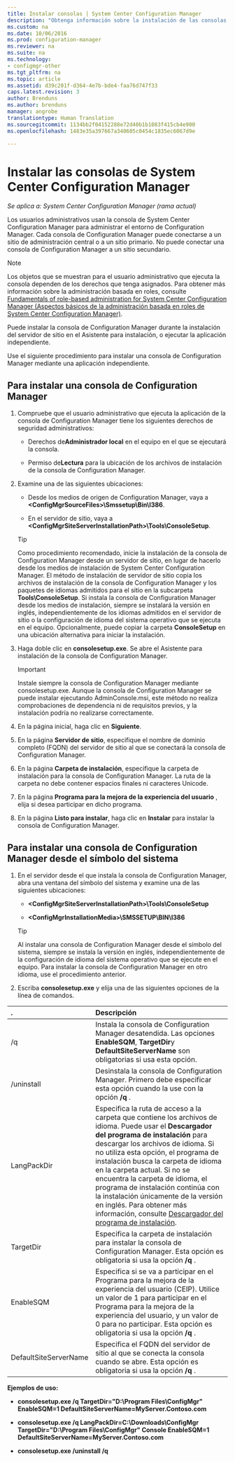 ```yaml
---
title: Instalar consolas | System Center Configuration Manager
description: "Obtenga información sobre la instalación de las consolas de Configuration Manager para conectarse a un sitio de administración central o a un sitio primario."
ms.custom: na
ms.date: 10/06/2016
ms.prod: configuration-manager
ms.reviewer: na
ms.suite: na
ms.technology:
- configmgr-other
ms.tgt_pltfrm: na
ms.topic: article
ms.assetid: d39c201f-d364-4e7b-bde4-faa76d747f33
caps.latest.revision: 3
author: Brenduns
ms.author: brenduns
manager: angrobe
translationtype: Human Translation
ms.sourcegitcommit: 1134bb2f04152288e72d40b1b1083f415cb4e900
ms.openlocfilehash: 1483e35a397667a340605c0454c1835ec6067d9e

---
```

# <a name="install-system-center-configuration-manager-consoles"></a>Instalar las consolas de System Center Configuration Manager

*Se aplica a: System Center Configuration Manager (rama actual)*


Los usuarios administrativos usan la consola de System Center Configuration Manager para administrar el entorno de Configuration Manager. Cada consola de Configuration Manager puede conectarse a un sitio de administración central o a un sitio primario. No puede conectar una consola de Configuration Manager a un sitio secundario.


> [!NOTE]  
>  Los objetos que se muestran para el usuario administrativo que ejecuta la consola dependen de los derechos que tenga asignados. Para obtener más información sobre la administración basada en roles, consulte [Fundamentals of role-based administration for System Center Configuration Manager (Aspectos básicos de la administración basada en roles de System Center Configuration Manager)](../../../../core/understand/fundamentals-of-role-based-administration.md).  

 Puede instalar la consola de Configuration Manager durante la instalación del servidor de sitio en el Asistente para instalación, o ejecutar la aplicación independiente.  

 Use el siguiente procedimiento para instalar una consola de Configuration Manager mediante una aplicación independiente.  

## <a name="to-install-a-configuration-manager-console"></a>Para instalar una consola de Configuration Manager  

1.  Compruebe que el usuario administrativo que ejecuta la aplicación de la consola de Configuration Manager tiene los siguientes derechos de seguridad administrativos:  

    -   Derechos de**Administrador local** en el equipo en el que se ejecutará la consola.  

    -   Permiso de**Lectura** para la ubicación de los archivos de instalación de la consola de Configuration Manager.  

2.  Examine una de las siguientes ubicaciones:  

    -   Desde los medios de origen de Configuration Manager, vaya a **&lt;ConfigMgrSourceFiles\>\Smssetup\Bin\I386**.  

    -   En el servidor de sitio, vaya a **&lt;ConfigMgrSiteServerInstallationPath\>\Tools\ConsoleSetup**.  

    > [!TIP]  
    >  Como procedimiento recomendado, inicie la instalación de la consola de Configuration Manager desde un servidor de sitio, en lugar de hacerlo desde los medios de instalación de System Center Configuration Manager. El método de instalación de servidor de sitio copia los archivos de instalación de la consola de Configuration Manager y los paquetes de idiomas admitidos para el sitio en la subcarpeta **Tools\ConsoleSetup**. Si instala la consola de Configuration Manager desde los medios de instalación, siempre se instalará la versión en inglés, independientemente de los idiomas admitidos en el servidor de sitio o la configuración de idioma del sistema operativo que se ejecuta en el equipo. Opcionalmente, puede copiar la carpeta **ConsoleSetup** en una ubicación alternativa para iniciar la instalación.  

3.  Haga doble clic en **consolesetup.exe**. Se abre el Asistente para instalación de la consola de Configuration Manager.  

    > [!IMPORTANT]  
    >  Instale siempre la consola de Configuration Manager mediante consolesetup.exe. Aunque la consola de Configuration Manager se puede instalar ejecutando AdminConsole.msi, este método no realiza comprobaciones de dependencia ni de requisitos previos, y la instalación podría no realizarse correctamente.  

4.  En la página inicial, haga clic en **Siguiente**.  

5.  En la página **Servidor de sitio**, especifique el nombre de dominio completo (FQDN) del servidor de sitio al que se conectará la consola de Configuration Manager.  

6.  En la página **Carpeta de instalación**, especifique la carpeta de instalación para la consola de Configuration Manager. La ruta de la carpeta no debe contener espacios finales ni caracteres Unicode.  

7.  En la página **Programa para la mejora de la experiencia del usuario** , elija si desea participar en dicho programa.  

8.  En la página **Listo para instalar**, haga clic en **Instalar** para instalar la consola de Configuration Manager.  

## <a name="to-install-a-configuration-manager-console-from-a-command-prompt"></a>Para instalar una consola de Configuration Manager desde el símbolo del sistema  

1.  En el servidor desde el que instala la consola de Configuration Manager, abra una ventana del símbolo del sistema y examine una de las siguientes ubicaciones:  

    -   **&lt;ConfigMgrSiteServerInstallationPath\>\Tools\ConsoleSetup**  

    -   **&lt;ConfigMgrInstallationMedia\>\SMSSETUP\BIN\I386**  

    > [!TIP]  
    >  Al instalar una consola de Configuration Manager desde el símbolo del sistema, siempre se instala la versión en inglés, independientemente de la configuración de idioma del sistema operativo que se ejecute en el equipo. Para instalar la consola de Configuration Manager en otro idioma, use el procedimiento anterior.  

2.  Escriba **consolesetup.exe** y elija una de las siguientes opciones de la línea de comandos.  

|  .     | Descripción     |
  | :------------- | :------------- |
  |/q|Instala la consola de Configuration Manager desatendida. Las opciones **EnableSQM**, **TargetDir**y **DefaultSiteServerName** son obligatorias si usa esta opción.|  
  |/uninstall|Desinstala la consola de Configuration Manager. Primero debe especificar esta opción cuando la use con la opción **/q** .|  
  |LangPackDir|Especifica la ruta de acceso a la carpeta que contiene los archivos de idioma. Puede usar el **Descargador del programa de instalación** para descargar los archivos de idioma. Si no utiliza esta opción, el programa de instalación busca la carpeta de idioma en la carpeta actual. Si no se encuentra la carpeta de idioma, el programa de instalación continúa con la instalación únicamente de la versión en inglés. Para obtener más información, consulte [Descargador del programa de instalación](/sccm/core/servers/deploy/install/setup-downloader).|  
  |TargetDir|Especifica la carpeta de instalación para instalar la consola de Configuration Manager. Esta opción es obligatoria si usa la opción **/q** .|  
  |EnableSQM|Especifica si se va a participar en el Programa para la mejora de la experiencia del usuario (CEIP). Utilice un valor de 1 para participar en el Programa para la mejora de la experiencia del usuario, y un valor de 0 para no participar. Esta opción es obligatoria si usa la opción **/q** .|  
  |DefaultSiteServerName|Especifica el FQDN del servidor de sitio al que se conecta la consola cuando se abre. Esta opción es obligatoria si usa la opción **/q** .|  


  **Ejemplos de uso:**  
  -  **consolesetup.exe /q TargetDir="D:\Program Files\ConfigMgr" EnableSQM=1 DefaultSiteServerName=MyServer.Contoso.com**  

  -  **consolesetup.exe /q LangPackDir=C:\Downloads\ConfigMgr TargetDir="D:\Program Files\ConfigMgr" Console EnableSQM=1 DefaultSiteServerName=MyServer.Contoso.com**  

  -  **consolesetup.exe /uninstall /q**  



<!--HONumber=Nov16_HO1-->



